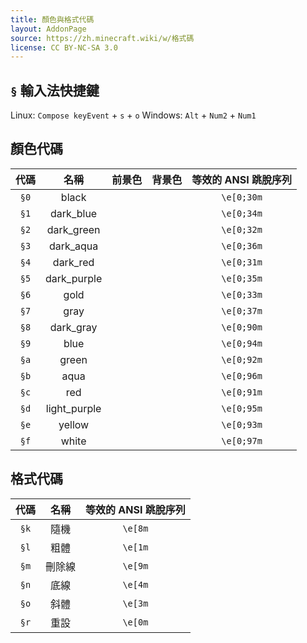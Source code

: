 ```yaml
---
title: 顏色與格式代碼
layout: AddonPage
source: https://zh.minecraft.wiki/w/格式碼
license: CC BY-NC-SA 3.0
---
```


## `§` 輸入法快捷鍵

Linux: `Compose keyEvent` + `s` + `o`
Windows: `Alt` + `Num2` + `Num1`

## 顏色代碼

| 代碼  |     名稱     | 前景色                        | 背景色                        | 等效的 ANSI 跳脫序列 |
| :---: | :----------: | ----------------------------- | ----------------------------- | :------------------: |
| `§0`  |    black     | <ColorCode color="#000000" /> | <ColorCode color="#000000" /> |      `\e[0;30m`      |
| `§1`  |  dark_blue   | <ColorCode color="#0000aa" /> | <ColorCode color="#00002a" /> |      `\e[0;34m`      |
| `§2`  |  dark_green  | <ColorCode color="#00aa00" /> | <ColorCode color="#002a00" /> |      `\e[0;32m`      |
| `§3`  |  dark_aqua   | <ColorCode color="#00aaaa" /> | <ColorCode color="#002a2a" /> |      `\e[0;36m`      |
| `§4`  |   dark_red   | <ColorCode color="#aa0000" /> | <ColorCode color="#2a0000" /> |      `\e[0;31m`      |
| `§5`  | dark_purple  | <ColorCode color="#aa00aa" /> | <ColorCode color="#2a002a" /> |      `\e[0;35m`      |
| `§6`  |     gold     | <ColorCode color="#ffaa00" /> | <ColorCode color="#2a2a00" /> |      `\e[0;33m`      |
| `§7`  |     gray     | <ColorCode color="#aaaaaa" /> | <ColorCode color="#2a2a2a" /> |      `\e[0;37m`      |
| `§8`  |  dark_gray   | <ColorCode color="#555555" /> | <ColorCode color="#151515" /> |      `\e[0;90m`      |
| `§9`  |     blue     | <ColorCode color="#5555ff" /> | <ColorCode color="#15153f" /> |      `\e[0;94m`      |
| `§a`  |    green     | <ColorCode color="#55ff55" /> | <ColorCode color="#153f15" /> |      `\e[0;92m`      |
| `§b`  |     aqua     | <ColorCode color="#55ffff" /> | <ColorCode color="#153f3f" /> |      `\e[0;96m`      |
| `§c`  |     red      | <ColorCode color="#ff5555" /> | <ColorCode color="#3f1515" /> |      `\e[0;91m`      |
| `§d`  | light_purple | <ColorCode color="#ff55ff" /> | <ColorCode color="#3f153f" /> |      `\e[0;95m`      |
| `§e`  |    yellow    | <ColorCode color="#ffff55" /> | <ColorCode color="#3f3f15" /> |      `\e[0;93m`      |
| `§f`  |    white     | <ColorCode color="#ffffff" /> | <ColorCode color="#3f3f3f" /> |      `\e[0;97m`      |

## 格式代碼

| 代碼  |  名稱  | 等效的 ANSI 跳脫序列 |
| :---: | :----: | :------------------: |
| `§k`  |  隨機  |       `\e[8m`        |
| `§l`  |  粗體  |       `\e[1m`        |
| `§m`  | 刪除線 |       `\e[9m`        |
| `§n`  |  底線  |       `\e[4m`        |
| `§o`  |  斜體  |       `\e[3m`        |
| `§r`  |  重設  |       `\e[0m`        |
